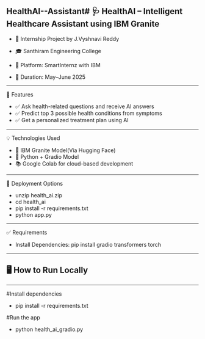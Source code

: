 HealthAI--Assistant# 🩺 HealthAI – Intelligent Healthcare Assistant using IBM Granite
---
- 🚀 Internship Project by J.Vyshnavi Reddy
- 🎓 Santhiram Engineering College

- 🧠 Platform: SmartInternz with IBM
- 📅 Duration: May–June 2025

---

🧠 Features
- ✅ Ask health-related questions and receive AI answers
- ✅ Predict top 3 possible health conditions from symptoms
- ✅ Get a personalized treatment plan using AI

---

💡 Technologies Used
- 💬 IBM Granite Model(Via Hugging Face)
- 🐍 Python + Gradio Model
- 📚 Google Colab for cloud-based development

---
🚀 Deployment Options
- unzip health_ai.zip
- cd health_ai
- pip install -r requirements.txt
- python app.py

---

✅ Requirements

- Install Dependencies:
pip install gradio transformers torch

---
## 🖥️ How to Run Locally

---

#Install dependencies
- pip install -r requirements.txt

#Run the app
 - python health_ai_gradio.py
